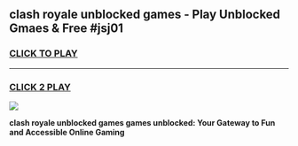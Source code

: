 
## clash royale unblocked games - Play Unblocked Gmaes & Free #jsj01
<h3>
<a href="https://premium.freeplayer.one?title=clash_royale_unblocked_games&ref=03M">CLICK TO PLAY</a></h3>
<hr>

<h3>
<a href="https://premium.freeplayer.one?title=clash_royale_unblocked_games&ref=03M">CLICK 2 PLAY</a>
  
</h3>

<a href="https://premium.freeplayer.one?title=clash_royale_unblocked_games&ref=03M"><img src="https://clearcache.store/games.png"></a>


**clash royale unblocked games games unblocked: Your Gateway to Fun and Accessible Online Gaming**
